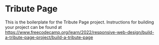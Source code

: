 # Tribute Page

This is the boilerplate for the Tribute Page project. Instructions for building your project can be found at https://www.freecodecamp.org/learn/2022/responsive-web-design/build-a-tribute-page-project/build-a-tribute-page
